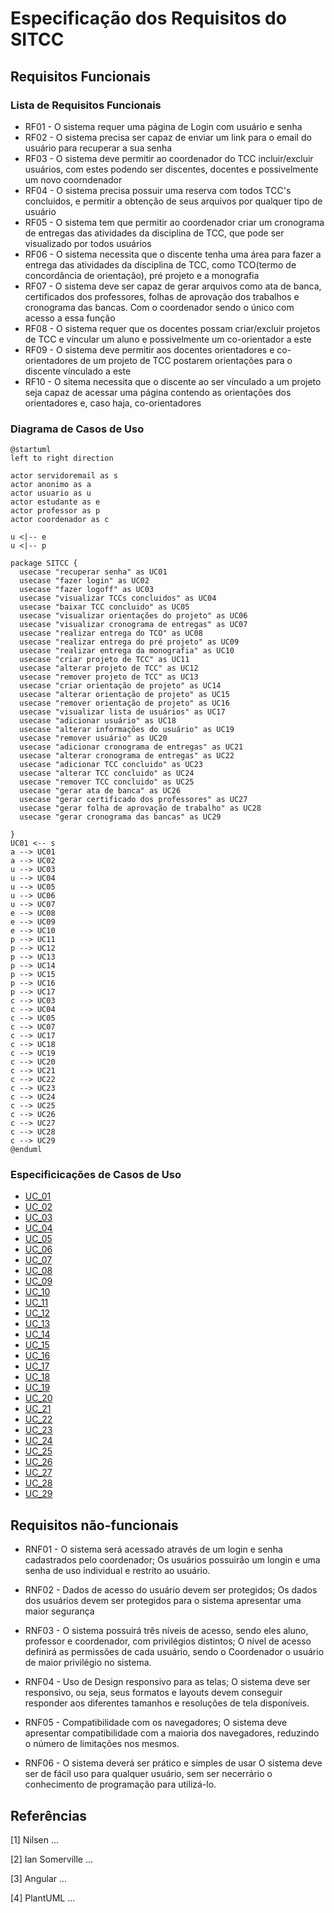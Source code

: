 # Especificação dos Requisitos do SITCC

## Requisitos Funcionais

### Lista de Requisitos Funcionais

- RF01 - O sistema requer uma página de Login com usuário e senha
- RF02 - O sistema precisa ser capaz de enviar um link para o email do usuário para recuperar a sua senha
- RF03 - O sistema deve permitir ao coordenador do TCC incluir/excluir  usuários, com estes podendo ser discentes, docentes e possivelmente um novo coorndenador
- RF04 - O sistema precisa possuir uma reserva com todos TCC's concluidos, e permitir a obtenção de seus arquivos por qualquer tipo de usuário
- RF05 - O sistema tem que permitir ao coordenador criar um cronograma de entregas das atividades da disciplina de TCC, que pode ser visualizado por todos usuários
- RF06 - O sistema necessita que o discente tenha uma área para fazer a entrega das atividades da disciplina de TCC, como TCO(termo de concordância de orientação), pré projeto e a monografia
- RF07 - O sistema deve ser capaz de gerar arquivos como ata de banca, certificados dos professores, folhas de aprovação dos trabalhos e cronograma das bancas. Com o coordenador sendo o único com acesso a essa função
- RF08 - O sistema requer que os docentes possam criar/excluir projetos de TCC e víncular um aluno e possivelmente um co-orientador a este
- RF09 - O sistema deve permitir aos docentes orientadores e co-orientadores de um projeto de TCC postarem orientações para o discente vínculado a este
- RF10 - O sitema necessita que o discente ao ser vínculado a um projeto seja capaz de acessar uma página contendo as orientações dos orientadores e, caso haja, co-orientadores


### Diagrama de Casos de Uso

```plantuml
@startuml
left to right direction

actor servidoremail as s
actor anonimo as a
actor usuario as u
actor estudante as e
actor professor as p
actor coordenador as c

u <|-- e
u <|-- p

package SITCC {
  usecase "recuperar senha" as UC01
  usecase "fazer login" as UC02
  usecase "fazer logoff" as UC03
  usecase "visualizar TCCs concluidos" as UC04
  usecase "baixar TCC concluido" as UC05
  usecase "visualizar orientações do projeto" as UC06
  usecase "visualizar cronograma de entregas" as UC07
  usecase "realizar entrega do TCO" as UC08
  usecase "realizar entrega do pré projeto" as UC09
  usecase "realizar entrega da monografia" as UC10
  usecase "criar projeto de TCC" as UC11  
  usecase "alterar projeto de TCC" as UC12
  usecase "remover projeto de TCC" as UC13
  usecase "criar orientação de projeto" as UC14
  usecase "alterar orientação de projeto" as UC15
  usecase "remover orientação de projeto" as UC16
  usecase "visualizar lista de usuários" as UC17
  usecase "adicionar usuário" as UC18
  usecase "alterar informações do usuário" as UC19
  usecase "remover usuário" as UC20
  usecase "adicionar cronograma de entregas" as UC21
  usecase "alterar cronograma de entregas" as UC22
  usecase "adicionar TCC concluido" as UC23
  usecase "alterar TCC concluido" as UC24
  usecase "remover TCC concluido" as UC25
  usecase "gerar ata de banca" as UC26
  usecase "gerar certificado dos professores" as UC27
  usecase "gerar folha de aprovação de trabalho" as UC28
  usecase "gerar cronograma das bancas" as UC29
  
}
UC01 <-- s
a --> UC01
a --> UC02
u --> UC03
u --> UC04
u --> UC05
u --> UC06
u --> UC07
e --> UC08
e --> UC09
e --> UC10
p --> UC11
p --> UC12
p --> UC13
p --> UC14
p --> UC15
p --> UC16
p --> UC17
c --> UC03
c --> UC04
c --> UC05
c --> UC07
c --> UC17
c --> UC18
c --> UC19
c --> UC20
c --> UC21
c --> UC22
c --> UC23
c --> UC24
c --> UC25
c --> UC26
c --> UC27
c --> UC28
c --> UC29
@enduml
```

### Especificicações de Casos de Uso

- [UC_01](reqs_UC01.md)
- [UC_02](reqs_UC02.md)
- [UC_03](reqs_UC03.md)
- [UC_04](reqs_UC04.md)
- [UC_05](reqs_UC05.md)
- [UC_06](reqs_UC06.md)
- [UC_07](reqs_UC07.md)
- [UC_08](reqs_UC08.md)
- [UC_09](reqs_UC09.md)
- [UC_10](reqs_UC10.md)
- [UC_11](reqs_UC11.md)
- [UC_12](reqs_UC12.md)
- [UC_13](reqs_UC13.md)
- [UC_14](reqs_UC14.md)
- [UC_15](reqs_UC15.md)
- [UC_16](reqs_UC16.md)
- [UC_17](reqs_UC17.md)
- [UC_18](reqs_UC18.md)
- [UC_19](reqs_UC19.md)
- [UC_20](reqs_UC20.md)
- [UC_21](reqs_UC21.md)
- [UC_22](reqs_UC22.md)
- [UC_23](reqs_UC23.md)
- [UC_24](reqs_UC24.md)
- [UC_25](reqs_UC25.md)
- [UC_26](reqs_UC26.md)
- [UC_27](reqs_UC27.md)
- [UC_28](reqs_UC28.md)
- [UC_29](reqs_UC29.md)
## Requisitos não-funcionais

- RNF01 - O sistema será acessado através de um login e senha cadastrados pelo coordenador; 
  Os usuários possuirão um longin e uma senha de uso individual e restrito ao usuário.

- RNF02 - Dados de acesso do usuário devem ser protegidos;
  Os dados dos usuários devem ser protegidos para o sistema apresentar uma maior segurança 

- RNF03 - O sistema possuirá três níveis de acesso, sendo eles aluno, professor e coordenador, com privilégios distintos;
  O nível de acesso definirá as permissões de cada usuário, sendo o Coordenador o usuário de maior privilégio no sistema.

- RNF04 - Uso de Design responsivo para as telas; 
  O sistema deve ser responsivo, ou seja, seus formatos e layouts devem conseguir responder aos diferentes tamanhos e resoluções de tela disponíveis.

- RNF05 - Compatibilidade com os navegadores;
  O sistema deve apresentar compatibilidade com a maioria dos navegadores, reduzindo o número de limitações nos mesmos.

- RNF06 - O sistema deverá ser prático e simples de usar
  O sistema deve ser de fácil uso para qualquer usuário, sem ser necerrário o conhecimento de programação para utilizá-lo.

## Referências

[1] Nilsen ...

[2] Ian Somerville ...

[3] Angular ...

[4] PlantUML ...
